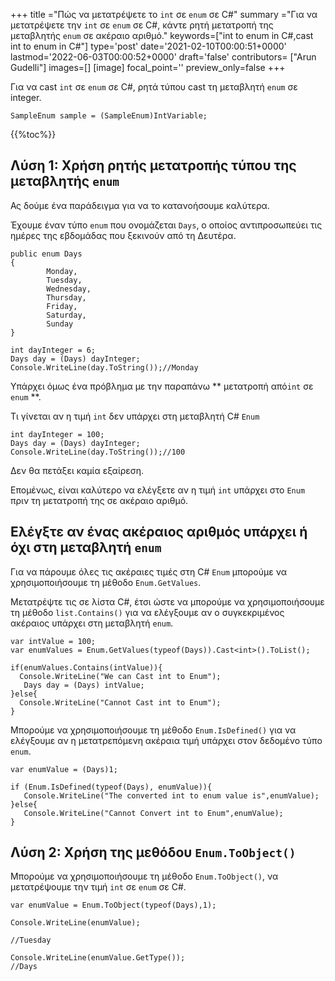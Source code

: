+++
title   ="Πώς να μετατρέψετε το `int` σε `enum` σε C#"
summary ="Για να μετατρέψετε την `int` σε `enum` σε C#, κάντε ρητή μετατροπή της μεταβλητής `enum` σε ακέραιο αριθμό."
keywords=["int to enum in C#,cast int to enum in C#"]
type='post'
date='2021-02-10T00:00:51+0000'
lastmod='2022-06-03T00:00:52+0000'
draft='false'
contributors= ["Arun Gudelli"]
images=[]
[image]
focal_point=''
preview_only=false
+++

Για να cast `int` σε `enum` σε C#, ρητά τύπου cast τη μεταβλητή `enum` σε integer.

```
SampleEnum sample = (SampleEnum)IntVariable;
```

{{%toc%}}

## Λύση 1: Χρήση ρητής μετατροπής τύπου της μεταβλητής `enum` 

Ας δούμε ένα παράδειγμα για να το κατανοήσουμε καλύτερα.

Έχουμε έναν τύπο `enum` που ονομάζεται `Days`, ο οποίος αντιπροσωπεύει τις ημέρες της εβδομάδας που ξεκινούν από τη Δευτέρα.

```
public enum Days
{
        Monday,  
        Tuesday,  
        Wednesday,  
        Thursday,  
        Friday,  
        Saturday,  
        Sunday
}

int dayInteger = 6;
Days day = (Days) dayInteger;
Console.WriteLine(day.ToString());//Monday
```

Υπάρχει όμως ένα πρόβλημα με την παραπάνω ** μετατροπή από`int` σε `enum` **.

Τι γίνεται αν η τιμή `int` δεν υπάρχει στη μεταβλητή C# `Enum` 

```
int dayInteger = 100;
Days day = (Days) dayInteger;
Console.WriteLine(day.ToString());//100
```

Δεν θα πετάξει καμία εξαίρεση.

Επομένως, είναι καλύτερο να ελέγξετε αν η τιμή `int` υπάρχει στο `Enum` πριν τη μετατροπή της σε ακέραιο αριθμό.

## Ελέγξτε αν ένας ακέραιος αριθμός υπάρχει ή όχι στη μεταβλητή `enum` 

Για να πάρουμε όλες τις ακέραιες τιμές στη C# `Enum` μπορούμε να χρησιμοποιήσουμε τη μέθοδο `Enum.GetValues`.

Μετατρέψτε τις σε λίστα C#, έτσι ώστε να μπορούμε να χρησιμοποιήσουμε τη μέθοδο `list.Contains()` για να ελέγξουμε αν ο συγκεκριμένος ακέραιος υπάρχει στη μεταβλητή `enum`.

```
var intValue = 100;
var enumValues = Enum.GetValues(typeof(Days)).Cast<int>().ToList();

if(enumValues.Contains(intValue)){
  Console.WriteLine("We can Cast int to Enum");  
   Days day = (Days) intValue;
}else{
  Console.WriteLine("Cannot Cast int to Enum");
}

```
Μπορούμε να χρησιμοποιήσουμε τη μέθοδο `Enum.IsDefined()` για να ελέγξουμε αν η μετατρεπόμενη ακέραια τιμή υπάρχει στον δεδομένο τύπο `enum`.  

```
var enumValue = (Days)1;

if (Enum.IsDefined(typeof(Days), enumValue)){
   Console.WriteLine("The converted int to enum value is",enumValue);
}else{
   Console.WriteLine("Cannot Convert int to Enum",enumValue);
}
```


## Λύση 2: Χρήση της μεθόδου `Enum.ToObject()` 

Μπορούμε να χρησιμοποιήσουμε τη μέθοδο `Enum.ToObject()`, να μετατρέψουμε την τιμή `int` σε `enum` σε C#.

```
var enumValue = Enum.ToObject(typeof(Days),1);

Console.WriteLine(enumValue);

//Tuesday

Console.WriteLine(enumValue.GetType());
//Days

```





